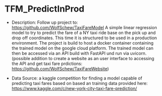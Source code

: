 # TFM_PredictInProd

- Description:
Follow up project to: https://github.com/WolfSchew/TaxiFareModel
A simple linear regression model to try to predict the fare of a NY taxi ride base on the 
pick up and drop off coordinates. This time it is structured to be used in a production environment.
The project is build to host a docker container containing the trained model on the google cloud platform.
The trained model can then be accessed via an API build with FastAPI und run via uvicorn.
(possible addition to create a website as an user interface to accessing the API and get taxi fare 
prdictions: https://github.com/WolfSchew/TaxiFareWebsite)

- Data Source:
a kaggle competition for finding a model capable of predicting taxi fares based on based an training data provided here:
https://www.kaggle.com/c/new-york-city-taxi-fare-prediction/

